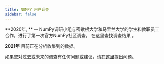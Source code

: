 ```yaml
---
title: NUMPY 用户调查
sidebar: false
---
```


**2020年, ** -- NumPy调研小组与密歇根大学和马里兰大学的学生和教职员工合作，进行了第一次官方NumPy社区调查。 在这里查找调查结果 [](https://numpy.org/user-survey-2020/)。

**2021年** 目前正在分析收集到的数据。

如果您对过去或未来的调查有任何问题或建议，请[在这里](https://github.com/numpy/numpy-surveys/issues)提出问题。 
